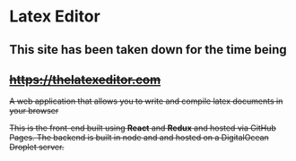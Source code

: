 # Latex Editor

## This site has been taken down for the time being

## ~~https://thelatexeditor.com~~

~~A web application that allows you to write and compile latex documents in your browser~~

~~This is the front-end built using **React** and **Redux** and hosted via GitHub Pages. The backend is built in node and and hosted on a DigitalOcean Droplet server.~~
